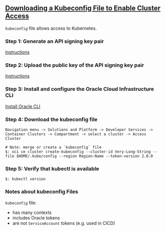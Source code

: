 ## [Downloading a Kubeconfig File to Enable Cluster Access](https://docs.cloud.oracle.com/en-us/iaas/Content/ContEng/Tasks/contengdownloadkubeconfigfile.htm#DownloadingaKubeconfigFiletoEnableClusterAccess)

`kubeconfig` file allows access to Kubernetes.  

### Step 1: Generate an API signing key pair

[Instructions](../../../DeveloperResources/ToolsConfiguration/KeysAndOCIDs)

### Step 2: Upload the public key of the API signing key pair

[Instructions](../../../DeveloperResources/ToolsConfiguration/KeysAndOCIDs)

### Step 3: Install and configure the Oracle Cloud Infrastructure CLI

[Install Oracle CLI](../../../DeveloperResources/SDKAndCLI/CLI/Quickstart)

### Step 4: Download the kubeconfig file

```
Navigation menu -> Solutions and Platform -> Developer Services -> Container Clusters -> Compartment -> select a cluster -> Access Cluster
```

```
# Note: merge or create a `kubeconfig` file
$: oci ce cluster create-kubeconfig --cluster-id Very-Long-String --file $HOME/.kube/config --region Region-Name --token-version 2.0.0
```

### Step 5: Verify that kubectl is available

```
$: kubectl version
```

### Notes about kubeconfig Files

`kubeconfig` file:
* has many contexts
* includes Oracle tokens
* are not `ServiceAccount` tokens (e.g. used in CICD)

